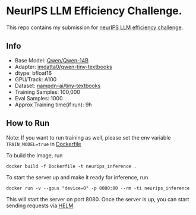 # NeurIPS LLM Efficiency Challenge.

This repo contains my submission for [neurIPS LLM efficiency challenge](https://llm-efficiency-challenge.github.io/).

## Info
- Base Model: [Qwen/Qwen-14B](https://huggingface.co/Qwen/Qwen-14B)
- Adapter: [imdatta0/qwen-tiny-textbooks](https://huggingface.co/imdatta0/qwen-tiny-textbooks)
- dtype: bfloat16
- GPU/Track: A100
- Dataset: [nampdn-ai/tiny-textbooks](https://huggingface.co/datasets/nampdn-ai/tiny-textbooks)
- Training Samples: 100,000
- Eval Samples: 1000
- Approx Training time(if run): 9h

## How to Run
Note: If you want to run training as well, please set the env variable `TRAIN_MODEL=true` in [Dockerfile](./Dockerfile)

To build the Image, run
```
docker build -f Dockerfile -t neurips_inference .
```

To start the server up and make it ready for inference, run
```
docker run -v --gpus "device=0" -p 8080:80 --rm -ti neurips_inference
```
This will start the server on port 8080.
Once the server is up, you can start sending requests via [HELM](https://github.com/stanford-crfm/helm/tree/main).